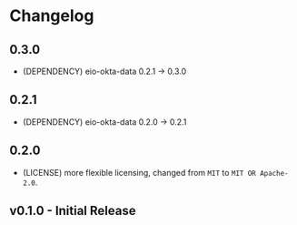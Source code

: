 # Changelog

## 0.3.0

- (DEPENDENCY) eio-okta-data 0.2.1 -> 0.3.0

## 0.2.1

- (DEPENDENCY) eio-okta-data 0.2.0 -> 0.2.1

## 0.2.0

- (LICENSE) more flexible licensing, changed from `MIT` to `MIT OR Apache-2.0`.

## v0.1.0 - Initial Release
